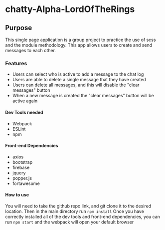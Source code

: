 # chatty-Alpha-LordOfTheRings

## Purpose
This single page application is a group project to practice the use of scss and the module methodology. This app allows users to create and send messages to each other.

### Features
* Users can select who is active to add a message to the chat log
* Users are able to delete a single message that they have created
* Users can delete all messages, and this will disable the "clear messages" button
* When a new message is created the "clear messages" button will be active again


#### Dev Tools needed
* Webpack
* ESLint
* npm

#### Front-end Dependencies
* axios 
* bootstrap 
* firebase 
* jquery 
* popper.js 
* fortawesome

#### How to use
You will need to take the github repo link, and git clone it to the desired location. Then in the main directory run `npm install`
Once you have correctly installed all of the dev tools and front-end dependencies, you can run `npm start` and the webpack will open your default browser
